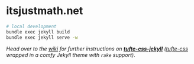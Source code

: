 # itsjustmath.net

```zsh
# local development
bundle exec jekyll build
bundle exec jekyll serve -w
```

_Head over to the [wiki](https://github.com/itsjustmath/itsjustmath.net/wiki) for further instructions on **[tufte-css-jekyll](https://github.com/sdruskat/tufte-css-jekyll)** ([tufte-css](https://github.com/edwardtufte/tufte-css) wrapped in a comfy Jekyll theme with `rake` support)_.
